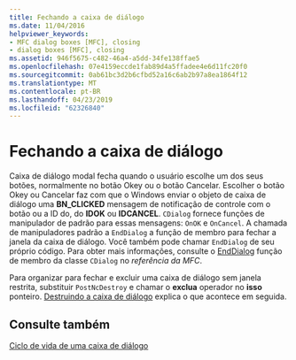 ```yaml
---
title: Fechando a caixa de diálogo
ms.date: 11/04/2016
helpviewer_keywords:
- MFC dialog boxes [MFC], closing
- dialog boxes [MFC], closing
ms.assetid: 946f5675-c482-46a4-a5dd-34fe138ffae5
ms.openlocfilehash: 07e4159eccde1fab89d4a5ffadee4e6d11fc20f0
ms.sourcegitcommit: 0ab61bc3d2b6cfbd52a16c6ab2b97a8ea1864f12
ms.translationtype: MT
ms.contentlocale: pt-BR
ms.lasthandoff: 04/23/2019
ms.locfileid: "62326840"
---
```

# <a name="closing-the-dialog-box"></a>Fechando a caixa de diálogo

Caixa de diálogo modal fecha quando o usuário escolhe um dos seus botões, normalmente no botão Okey ou o botão Cancelar. Escolher o botão Okey ou Cancelar faz com que o Windows enviar o objeto de caixa de diálogo uma **BN_CLICKED** mensagem de notificação de controle com o botão ou a ID do, do **IDOK** ou **IDCANCEL**. `CDialog` fornece funções de manipulador de padrão para essas mensagens: `OnOK` e `OnCancel`. A chamada de manipuladores padrão a `EndDialog` a função de membro para fechar a janela da caixa de diálogo. Você também pode chamar `EndDialog` de seu próprio código. Para obter mais informações, consulte o [EndDialog](../mfc/reference/cdialog-class.md#enddialog) função de membro da classe `CDialog` no *referência da MFC*.

Para organizar para fechar e excluir uma caixa de diálogo sem janela restrita, substituir `PostNcDestroy` e chamar o **exclua** operador no **isso** ponteiro. [Destruindo a caixa de diálogo](../mfc/destroying-the-dialog-box.md) explica o que acontece em seguida.

## <a name="see-also"></a>Consulte também

[Ciclo de vida de uma caixa de diálogo](../mfc/life-cycle-of-a-dialog-box.md)
